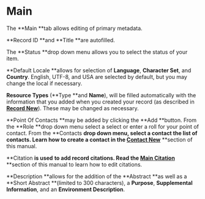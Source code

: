 # Main

The **Main **tab allows editing of primary metadata.

**Record ID **and **Title **are autofilled.

The **Status **drop down menu allows you to select the status of your item.

**Default Locale **allows for selection of **Language**, **Character Set**, and **Country**. English, UTF-8, and USA are selected by default, but you may change the local if necessary.

**Resource Types** \(**Type **and **Name**\), will be filled automatically with the information that you added when you created your record \(as described in [**Record New**](/records\record\new.md)\). These may be changed as necessary.

**Point Of Contacts **may be added by clicking the **Add **button. From the **Role **drop down menu select a select or enter a roll for your point of contact. From the **Contacts **drop down menu, select a contact the list of contacts. Learn how to create a contact in the [**Contact New**](/contact\new.md)** **section of this manual.

**Citation **is used** **to add record citations. Read the [**Main** **Citation**](/record/edit/main/citation.md)** **section of this manual to learn how to edit citations.

**Description **allows for the addition of the **Abstract **as well as a **Short Abstract **\(limited to 300 characters\), a **Purpose**, **Supplemental Information**, and an **Environment Description**.

